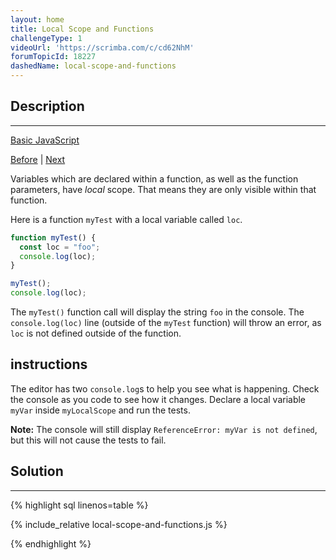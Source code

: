 ```yaml
---
layout: home
title: Local Scope and Functions
challengeType: 1
videoUrl: 'https://scrimba.com/c/cd62NhM'
forumTopicId: 18227
dashedName: local-scope-and-functions
---
```


<div class="row">
<div class="columnStmt" markdown="1">

## Description
------

[Basic JavaScript](../basic-javascript/README.html) 

[Before](./global-scope-and-functions.md)  | [Next](./global-vs.-local-scope-in-functions.md) 

Variables which are declared within a function, as well as the function parameters, have <dfn>local</dfn> scope. That means they are only visible within that function.

Here is a function `myTest` with a local variable called `loc`.

```js
function myTest() {
  const loc = "foo";
  console.log(loc);
}

myTest();
console.log(loc);
```

The `myTest()` function call will display the string `foo` in the console. The `console.log(loc)` line (outside of the `myTest` function) will throw an error, as `loc` is not defined outside of the function.

##  instructions 

The editor has two `console.log`s to help you see what is happening. Check the console as you code to see how it changes. Declare a local variable `myVar` inside `myLocalScope` and run the tests.

**Note:** The console will still display `ReferenceError: myVar is not defined`, but this will not cause the tests to fail.

</div>
<div class="columnSol" markdown="1">

## Solution
------

{% highlight sql linenos=table %}

{% include_relative local-scope-and-functions.js %}

{% endhighlight %}

</div>
</div>

